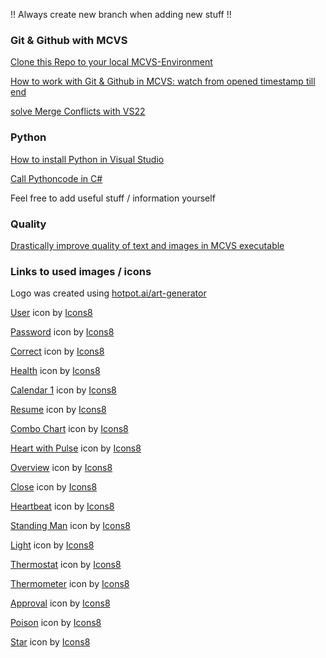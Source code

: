 !! Always create new branch when adding new stuff !!

### Git & Github with MCVS

[Clone this Repo to your local MCVS-Environment](https://www.youtube.com/watch?v=BWqpTpo1kfw&t=458s)

[How to work with Git & Github in MCVS: watch from opened timestamp till end](https://www.youtube.com/watch?t=458&v=BWqpTpo1kfw&feature=youtu.be) 

[solve Merge Conflicts with VS22](https://www.youtube.com/watch?v=ziQlAo8H5w8) 



### Python
[How to install Python in Visual Studio](https://www.youtube.com/watch?v=oUwz2mc4BFA)

[Call Pythoncode in C#](https://www.youtube.com/watch?v=1sOTTXlIhZo)

Feel free to add useful stuff / information yourself

### Quality
[Drastically improve quality of text and images in MCVS executable](https://www.youtube.com/watch?v=oIxpqXHdZAQ)


### Links to used images / icons
Logo was created using [hotpot.ai/art-generator](https://hotpot.ai/ai-image-generator/create)

<a target="_blank" href="https://icons8.com/icon/ckaioC1qqwCu/male-user">User</a> icon by <a target="_blank" href="https://icons8.com">Icons8</a>

<a target="_blank" href="https://icons8.com/icon/2985/secure">Password</a> icon by <a target="_blank" href="https://icons8.com">Icons8</a>

<a target="_blank" href="https://icons8.com/icon/82769/done">Correct</a> icon by <a target="_blank" href="https://icons8.com">Icons8</a>

<a target="_blank" href="https://icons8.com/icon/35583/heart-with-pulse">Health</a> icon by <a target="_blank" href="https://icons8.com">Icons8</a>

<a target="_blank" href="https://icons8.com/icon/9gm62PetZNcu/calendar-1">Calendar 1</a> icon by <a target="_blank" href="https://icons8.com">Icons8</a>

<a target="_blank" href="https://icons8.com/icon/44834/resume">Resume</a> icon by <a target="_blank" href="https://icons8.com">Icons8</a>

<a target="_blank" href="https://icons8.com/icon/43605/combo-chart">Combo Chart</a> icon by <a target="_blank" href="https://icons8.com">Icons8</a>  

<a target="_blank" href="https://icons8.com/icon/47294/heart-with-pulse">Heart with Pulse</a> icon by <a target="_blank" href="https://icons8.com">Icons8</a>

<a target="_blank" href="https://icons8.com/icon/44830/overview">Overview</a> icon by <a target="_blank" href="https://icons8.com">Icons8</a>

<a target="_blank" href="https://icons8.com/icon/46/close">Close</a> icon by <a target="_blank" href="https://icons8.com">Icons8</a>

<a target="_blank" href="https://icons8.com/icon/47294/heart-with-pulse">Heartbeat</a> icon by <a target="_blank" href="https://icons8.com">Icons8</a>

<a target="_blank" href="https://icons8.com/icon/69378/standing-man">Standing Man</a> icon by <a target="_blank" href="https://icons8.com">Icons8</a>

<a target="_blank" href="https://icons8.com/icon/XBJfETMfZHpS/light">Light</a> icon by <a target="_blank" href="https://icons8.com">Icons8</a>

<a target="_blank" href="https://icons8.com/icon/SXMFvTqVKrvq/thermostat">Thermostat</a> icon by <a target="_blank" href="https://icons8.com">Icons8</a>

<a target="_blank" href="https://icons8.com/icon/53010/thermometer">Thermometer</a> icon by <a target="_blank" href="https://icons8.com">Icons8</a>

<a target="_blank" href="https://icons8.com/icon/48136/approval">Approval</a> icon by <a target="_blank" href="https://icons8.com">Icons8</a>

<a target="_blank" href="https://icons8.com/icon/RQ6wdTPXxFXo/poison">Poison</a> icon by <a target="_blank" href="https://icons8.com">Icons8</a>

<a target="_blank" href="https://icons8.com/icon/44053/star">Star</a> icon by <a target="_blank" href="https://icons8.com">Icons8</a>
